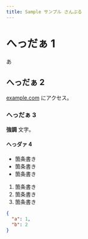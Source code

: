 ```yaml
---
title: Sample サンプル さんぷる
---
```


# へっだぁ 1

あ

## へっだぁ 2

[example.com](example.com) にアクセス。

### へっだぁ 3

**強調** 文字。

#### へっダァ 4

- 箇条書き
- 箇条書き
- 箇条書き

1. 箇条書き
2. 箇条書き
3. 箇条書き

```json
{
  "a": 1,
  "b": 2
}
```
